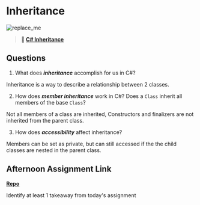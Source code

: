 # Inheritance

![replace_me](https://codeworks.blob.core.windows.net/public/assets/img/illustrations/placeholder.svg)

> **📖 [C# Inheritance](https://codeworksacademy.com/fs-student-guide/resources/wk10/04-Inheritance)**

## Questions

1. What does ***inheritance*** accomplish for us in C#?

Inheritance is a way to describe a relationship between 2 classes.

2. How does ***member inheritance*** work in C#? Does a `Class` inherit all members of the base `Class`?

Not all members of a class are inherited, Constructors and finalizers are not inherited from the parent class.

3. How does ***accessibility*** affect inheritance?

Members can be set as private, but can still accessed if the the child classes are nested in the parent class.

## Afternoon Assignment Link

**[Repo](https://github.com/iangrell/<ASSIGNMENT_REPO>)**

Identify at least 1 takeaway from today's assignment
